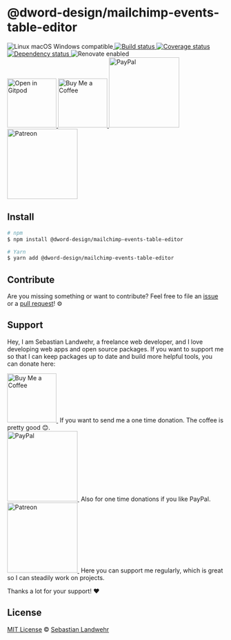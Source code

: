 <!-- TITLE/ -->
# @dword-design/mailchimp-events-table-editor
<!-- /TITLE -->

<!-- BADGES/ -->
  <p>
    <img src="https://img.shields.io/badge/os-linux%20%7C%C2%A0macos%20%7C%C2%A0windows-blue" alt="Linux macOS Windows compatible"><a href="https://github.com/dword-design/mailchimp-events-table-editor/actions">
      <img
        src="https://github.com/dword-design/mailchimp-events-table-editor/workflows/build/badge.svg"
        alt="Build status"
      >
    </a><a href="https://codecov.io/gh/dword-design/mailchimp-events-table-editor">
      <img
        src="https://codecov.io/gh/dword-design/mailchimp-events-table-editor/branch/master/graph/badge.svg?token=vU2boBzFiF"
        alt="Coverage status"
      >
    </a><a href="https://david-dm.org/dword-design/mailchimp-events-table-editor">
      <img src="https://img.shields.io/david/dword-design/mailchimp-events-table-editor" alt="Dependency status">
    </a><img src="https://img.shields.io/badge/renovate-enabled-brightgreen" alt="Renovate enabled"><br/><a href="https://gitpod.io/#https://github.com/dword-design/mailchimp-events-table-editor">
      <img
        src="https://gitpod.io/button/open-in-gitpod.svg"
        alt="Open in Gitpod"
        width="114"
      >
    </a><a href="https://www.buymeacoffee.com/dword">
      <img
        src="https://www.buymeacoffee.com/assets/img/guidelines/download-assets-sm-2.svg"
        alt="Buy Me a Coffee"
        width="114"
      >
    </a><a href="https://paypal.me/SebastianLandwehr">
      <img
        src="https://sebastianlandwehr.com/images/paypal.svg"
        alt="PayPal"
        width="163"
      >
    </a><a href="https://www.patreon.com/dworddesign">
      <img
        src="https://sebastianlandwehr.com/images/patreon.svg"
        alt="Patreon"
        width="163"
      >
    </a>
</p>
<!-- /BADGES -->

<!-- DESCRIPTION/ -->

<!-- /DESCRIPTION -->

<!-- INSTALL/ -->
## Install

```bash
# npm
$ npm install @dword-design/mailchimp-events-table-editor

# Yarn
$ yarn add @dword-design/mailchimp-events-table-editor
```
<!-- /INSTALL -->

<!-- LICENSE/ -->
## Contribute

Are you missing something or want to contribute? Feel free to file an [issue](https://github.com/dword-design/mailchimp-events-table-editor/issues) or a [pull request](https://github.com/dword-design/mailchimp-events-table-editor/pulls)! ⚙️

## Support

Hey, I am Sebastian Landwehr, a freelance web developer, and I love developing web apps and open source packages. If you want to support me so that I can keep packages up to date and build more helpful tools, you can donate here:

<p>
  <a href="https://www.buymeacoffee.com/dword">
    <img
      src="https://www.buymeacoffee.com/assets/img/guidelines/download-assets-sm-2.svg"
      alt="Buy Me a Coffee"
      width="114"
    >
  </a>&nbsp;If you want to send me a one time donation. The coffee is pretty good 😊.<br/>
  <a href="https://paypal.me/SebastianLandwehr">
    <img
      src="https://sebastianlandwehr.com/images/paypal.svg"
      alt="PayPal"
      width="163"
    >
  </a>&nbsp;Also for one time donations if you like PayPal.<br/>
  <a href="https://www.patreon.com/dworddesign">
    <img
      src="https://sebastianlandwehr.com/images/patreon.svg"
      alt="Patreon"
      width="163"
    >
  </a>&nbsp;Here you can support me regularly, which is great so I can steadily work on projects.
</p>

Thanks a lot for your support! ❤️

## License

[MIT License](https://opensource.org/licenses/MIT) © [Sebastian Landwehr](https://sebastianlandwehr.com)
<!-- /LICENSE -->
